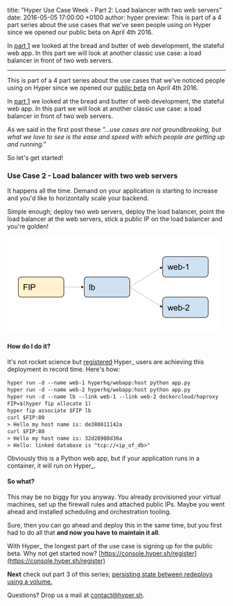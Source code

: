 title: "Hyper Use Case Week - Part 2: Load balancer with two web servers"
date: 2016-05-05 17:00:00 +0100
author: hyper
preview: This is part of a 4 part series about the use cases that we've seen people using on Hyper since we opened our public beta on April 4th 2016.

In [part 1](https://blog.hyper.sh/hyper-use-case-week-part-1-web-app-with-a-database.html) we looked at the bread and butter of web development, the stateful web app. In this part we will look at another classic use case: a load balancer in front of two web servers.

---

This is part of a 4 part series about the use cases that we've noticed people using on Hyper since we opened our [public beta](https://console.hyper.sh/register) on April 4th 2016.

In [part 1](https://blog.hyper.sh/hyper-use-case-week-part-1-web-app-with-a-database.html) we looked at the bread and butter of web development, the stateful web app. In this part we will look at another classic use case: a load balancer in front of two web servers.

As we said in the first post these _"...use cases are not groundbreaking, but what we love to see is the ease and speed with which people are getting up and running."_

So let's get started!

### Use Case 2 - Load balancer with two web servers

It happens all the time. Demand on your application is starting to increase and you'd like to horizontally scale your backend.

Simple enough; deploy two web servers, deploy the load balancer, point the load balancer at the web servers, stick a public IP on the load balancer and you're golden!

![A load balancer with public IP to proxy two web servers](images/hyper-use-case-week-part-2-load-balancer-with-two-web-servers/1.png)

#### How do I do it?

It's not rocket science but [registered](https://console.hyper.sh/register) Hyper_ users are achieving this deployment in record time. Here's how:

``` shell
hyper run -d --name web-1 hyperhq/webapp:host python app.py
hyper run -d --name web-2 hyperhq/webapp:host python app.py
hyper run -d --name lb --link web-1 --link web-2 dockercloud/haproxy
FIP=$(hyper fip allocate 1)
hyper fip associate $FIP lb
curl $FIP:80
> Hello my host name is: de380811142a
curl $FIP:80
> Hello my host name is: 32d28908d30a
> Hello: linked database is "tcp://<ip_of_db>"
```

Obviously this is a Python web app, but if your application runs in a container, it will run on Hyper_.

#### So what?

This may be no biggy for you anyway. You already provisioned your virtual machines, set up the firewall rules and attached public IPs. Maybe you went ahead and installed scheduling and orchestration tooling.

Sure, then you can go ahead and deploy this in the same time, but you first had to do all that **and now you have to maintain it all**.

With Hyper_ the longest part of the use case is signing up for the public beta. Why not get started now? [https://console.hyper.sh/register](https://console.hyper.sh/register)

**Next** check out part 3 of this series; [persisting state between redeploys using a  volume.](https://blog.hyper.sh/hyper-use-case-week-part-3-volume-snapshot-and-restore.html)

Questions? Drop us a mail at [contact@hyper.sh](mailto:contact@hyper.sh).
